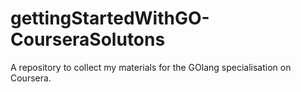 # gettingStartedWithGO-CourseraSolutons
A repository to collect my materials for the GOlang specialisation on Coursera. 
